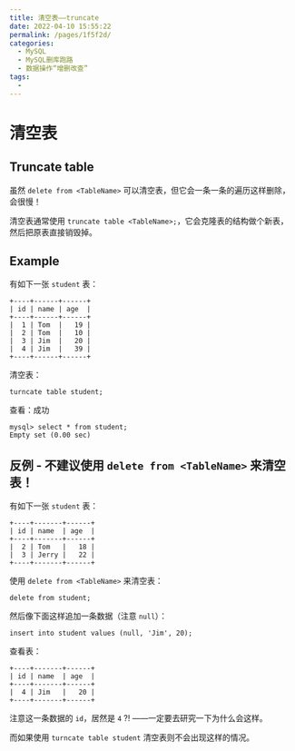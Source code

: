 ```yaml
---
title: 清空表——truncate
date: 2022-04-10 15:55:22
permalink: /pages/1f5f2d/
categories:
  - MySQL
  - MySQL删库跑路
  - 数据操作“增删改查”
tags:
  - 
---
```

# 清空表

## Truncate table

虽然 `delete from <TableName>` 可以清空表，但它会一条一条的遍历这样删除，会很慢！

清空表通常使用 `truncate table <TableName>;`，它会克隆表的结构做个新表，然后把原表直接销毁掉。

## Example

有如下一张 `student` 表：

```mysql
+----+------+------+
| id | name | age  |
+----+------+------+
|  1 | Tom  |   19 |
|  2 | Tom  |   10 |
|  3 | Jim  |   20 |
|  4 | Jim  |   39 |
+----+------+------+
```
清空表：
```mysql
turncate table student;
```
查看：成功
```mysql
mysql> select * from student;
Empty set (0.00 sec)
```



## 反例 - 不建议使用 `delete from <TableName>` 来清空表！

有如下一张 `student` 表：

```mysql
+----+-------+------+
| id | name  | age  |
+----+-------+------+
|  2 | Tom   |   18 |
|  3 | Jerry |   22 |
+----+-------+------+
```

使用 `delete from <TableName>` 来清空表：

```mysql
delete from student;
```

然后像下面这样追加一条数据（注意 `null`）：

```mysql
insert into student values (null, 'Jim', 20);
```

查看表：

```mysql
+----+-------+------+
| id | name  | age  |
+----+-------+------+
|  4 | Jim   |   20 |
+----+-------+------+
```

注意这一条数据的 `id`，居然是 `4` ?! ——一定要去研究一下为什么会这样。

而如果使用 `turncate table student` 清空表则不会出现这样的情况。
